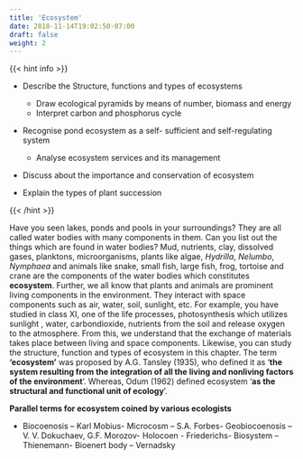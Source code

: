 ```yaml
---
title: 'Ecosystem'
date: 2018-11-14T19:02:50-07:00
draft: false
weight: 2
---
```

{{< hint info >}}

*   Describe the Structure, functions and types of ecosystems
    
    *   Draw ecological pyramids by means of number, biomass and energy
    *   Interpret carbon and phosphorus cycle
*   Recognise pond ecosystem as a self- sufficient and self-regulating system
    
    *   Analyse ecosystem services and its management
*   Discuss about the importance and conservation of ecosystem
    
*   Explain the types of plant succession
    

{{< /hint >}}

Have you seen lakes, ponds and pools in your surroundings? They are all called water bodies with many components in them. Can you list out the things which are found in water bodies? Mud, nutrients, clay, dissolved gases, planktons, microorganisms, plants like algae, _Hydrilla_, _Nelumbo_, _Nymphaea_ and animals like snake, small fish, large fish, frog, tortoise and crane are the components of the water bodies which constitutes **ecosystem**. Further, we all know that plants and animals are prominent living components in the environment. They interact with space components such as air, water, soil, sunlight, etc. For example, you have studied in class XI, one of the life processes, photosynthesis which utilizes sunlight , water, carbondioxide, nutrients from the soil and release oxygen to the atmosphere. From this, we understand that the exchange of materials takes place between living and space components. Likewise, you can study the structure, function and types of ecosystem in this chapter. The term **‘ecosystem’** was proposed by A.G. Tansley (1935), who defined it as ‘**the system resulting from **the** **integration of all the living and nonliving** **factors** of the environment**’. Whereas, Odum (1962) defined ecosystem ‘**as the structural and functional unit of ecology**’.

**Parallel terms for ecosystem coined by various ecologists**

*   Biocoenosis – Karl Mobius- Microcosm – S.A. Forbes- Geobiocoenosis – V. V. Dokuchaev, G.F. Morozov- Holocoen - Friederichs- Biosystem – Thienemann- Bioenert body – Vernadsky